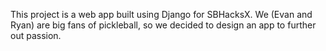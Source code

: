 This project is a web app built using Django for SBHacksX. We (Evan and Ryan) are big fans of pickleball, so we decided to design an app to further out passion.
